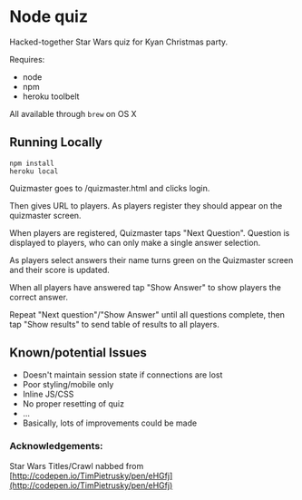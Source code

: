 # Node quiz

Hacked-together Star Wars quiz for Kyan Christmas party.

Requires: 
* node
* npm
* heroku toolbelt

All available through `brew` on OS X

## Running Locally

``` 
npm install
heroku local
```

Quizmaster goes to /quizmaster.html and clicks login.

Then gives URL to players. As players register they should appear on the quizmaster screen.

When players are registered, Quizmaster taps "Next Question".  Question is displayed to players, who can only make a single answer selection. 

As players select answers their name turns green on the Quizmaster screen and their score is updated.

When all players have answered tap "Show Answer" to show players the correct answer.

Repeat "Next question"/"Show Answer" until all questions complete, then tap "Show results" to send table of results to all players.

## Known/potential Issues

* Doesn't maintain session state if connections are lost
* Poor styling/mobile only
* Inline JS/CSS
* No proper resetting of quiz
* ...
* Basically, lots of improvements could be made

### Acknowledgements:

Star Wars Titles/Crawl nabbed from [http://codepen.io/TimPietrusky/pen/eHGfj](http://codepen.io/TimPietrusky/pen/eHGfj)